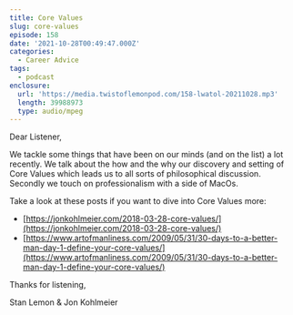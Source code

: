 ```yaml
---
title: Core Values
slug: core-values
episode: 158
date: '2021-10-28T00:49:47.000Z'
categories:
  - Career Advice
tags:
  - podcast
enclosure:
  url: 'https://media.twistoflemonpod.com/158-lwatol-20211028.mp3'
  length: 39988973
  type: audio/mpeg
---
```


Dear Listener,

We tackle some things that have been on our minds (and on the list) a lot recently. We talk about the how and the why our discovery and setting of Core Values which leads us to all sorts of philosophical discussion. Secondly we touch on professionalism with a side of MacOs.

Take a look at these posts if you want to dive into Core Values more:

- [https://jonkohlmeier.com/2018-03-28-core-values/](https://jonkohlmeier.com/2018-03-28-core-values/)
- [https://www.artofmanliness.com/2009/05/31/30-days-to-a-better-man-day-1-define-your-core-values/](https://www.artofmanliness.com/2009/05/31/30-days-to-a-better-man-day-1-define-your-core-values/)

Thanks for listening,

Stan Lemon & Jon Kohlmeier
